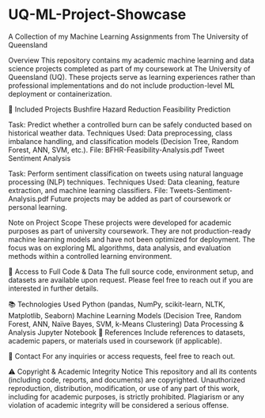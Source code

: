 # UQ-ML-Project-Showcase
A Collection of my Machine Learning Assignments from The University of Queensland

Overview
This repository contains my academic machine learning and data science projects completed as part of my coursework at The University of Queensland (UQ). These projects serve as learning experiences rather than professional implementations and do not include production-level ML deployment or containerization.

📂 Included Projects
Bushfire Hazard Reduction Feasibility Prediction

Task: Predict whether a controlled burn can be safely conducted based on historical weather data.
Techniques Used: Data preprocessing, class imbalance handling, and classification models (Decision Tree, Random Forest, ANN, SVM, etc.).
File: BFHR-Feasibility-Analysis.pdf
Tweet Sentiment Analysis

Task: Perform sentiment classification on tweets using natural language processing (NLP) techniques.
Techniques Used: Data cleaning, feature extraction, and machine learning classifiers.
File: Tweets-Sentiment-Analysis.pdf
Future projects may be added as part of coursework or personal learning.

Note on Project Scope
These projects were developed for academic purposes as part of university coursework. They are not production-ready machine learning models and have not been optimized for deployment. The focus was on exploring ML algorithms, data analysis, and evaluation methods within a controlled learning environment.

📜 Access to Full Code & Data
The full source code, environment setup, and datasets are available upon request. Please feel free to reach out if you are interested in further details.

📚 Technologies Used
Python (pandas, NumPy, scikit-learn, NLTK, Matplotlib, Seaborn)
Machine Learning Models (Decision Tree, Random Forest, ANN, Naïve Bayes, SVM, k-Means Clustering)
Data Processing & Analysis
Jupyter Notebook
📖 References
Include references to datasets, academic papers, or materials used in coursework (if applicable).

📩 Contact
For any inquiries or access requests, feel free to reach out.

⚠ Copyright & Academic Integrity Notice
This repository and all its contents (including code, reports, and documents) are copyrighted.
Unauthorized reproduction, distribution, modification, or use of any part of this work, including for academic purposes, is strictly prohibited.
Plagiarism or any violation of academic integrity will be considered a serious offense.
